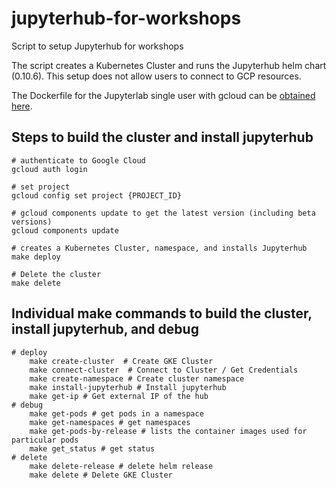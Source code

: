 # jupyterhub-for-workshops
Script to setup Jupyterhub for workshops

The script creates a Kubernetes Cluster and runs the Jupyterhub helm chart (0.10.6). This setup does not allow users to connect to GCP resources. 

The Dockerfile for the Jupyterlab single user with gcloud can be [obtained here](https://github.com/snamburi3/gcloud-jupyterhub).

## Steps to build the cluster and install jupyterhub
```
# authenticate to Google Cloud
gcloud auth login

# set project
gcloud config set project {PROJECT_ID}

# gcloud components update to get the latest version (including beta versions)
gcloud components update

# creates a Kubernetes Cluster, namespace, and installs Jupyterhub
make deploy

# Delete the cluster
make delete
```

## Individual make commands to build the cluster, install jupyterhub, and debug
```
# deploy
    make create-cluster  # Create GKE Cluster
    make connect-cluster  # Connect to Cluster / Get Credentials
    make create-namespace # Create cluster namespace
    make install-jupyterhub # Install jupyterhub
    make get-ip # Get external IP of the hub
# debug
    make get-pods # get pods in a namespace
    make get-namespaces # get namespaces
    make get-pods-by-release # lists the container images used for particular pods
    make get_status # get status
# delete
    make delete-release # delete helm release
    make delete # Delete GKE Cluster
```
